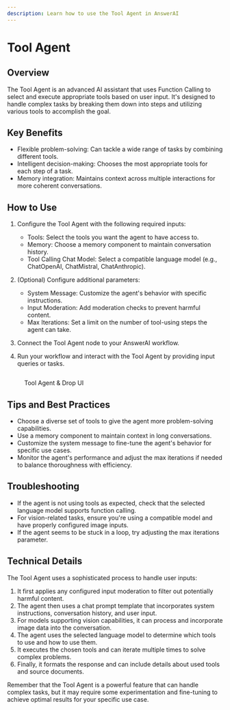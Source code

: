```yaml
---
description: Learn how to use the Tool Agent in AnswerAI
---
```


# Tool Agent

## Overview

The Tool Agent is an advanced AI assistant that uses Function Calling to select and execute appropriate tools based on user input. It's designed to handle complex tasks by breaking them down into steps and utilizing various tools to accomplish the goal.

## Key Benefits

-   Flexible problem-solving: Can tackle a wide range of tasks by combining different tools.
-   Intelligent decision-making: Chooses the most appropriate tools for each step of a task.
-   Memory integration: Maintains context across multiple interactions for more coherent conversations.

## How to Use

1. Configure the Tool Agent with the following required inputs:

    - Tools: Select the tools you want the agent to have access to.
    - Memory: Choose a memory component to maintain conversation history.
    - Tool Calling Chat Model: Select a compatible language model (e.g., ChatOpenAI, ChatMistral, ChatAnthropic).

2. (Optional) Configure additional parameters:

    - System Message: Customize the agent's behavior with specific instructions.
    - Input Moderation: Add moderation checks to prevent harmful content.
    - Max Iterations: Set a limit on the number of tool-using steps the agent can take.

3. Connect the Tool Agent node to your AnswerAI workflow.

4. Run your workflow and interact with the Tool Agent by providing input queries or tasks.

<figure><img src="/.gitbook/assets/screenshots/toolagent.png" alt="" /><figcaption><p>Tool Agent &#x26; Drop UI</p></figcaption></figure><!-- TODO: Add a screenshot of the Tool Agent configuration interface -->

## Tips and Best Practices

-   Choose a diverse set of tools to give the agent more problem-solving capabilities.
-   Use a memory component to maintain context in long conversations.
-   Customize the system message to fine-tune the agent's behavior for specific use cases.
-   Monitor the agent's performance and adjust the max iterations if needed to balance thoroughness with efficiency.

## Troubleshooting

-   If the agent is not using tools as expected, check that the selected language model supports function calling.
-   For vision-related tasks, ensure you're using a compatible model and have properly configured image inputs.
-   If the agent seems to be stuck in a loop, try adjusting the max iterations parameter.

## Technical Details

The Tool Agent uses a sophisticated process to handle user inputs:

1. It first applies any configured input moderation to filter out potentially harmful content.
2. The agent then uses a chat prompt template that incorporates system instructions, conversation history, and user input.
3. For models supporting vision capabilities, it can process and incorporate image data into the conversation.
4. The agent uses the selected language model to determine which tools to use and how to use them.
5. It executes the chosen tools and can iterate multiple times to solve complex problems.
6. Finally, it formats the response and can include details about used tools and source documents.

<!-- TODO: Add a diagram showing the Tool Agent's decision-making process -->

Remember that the Tool Agent is a powerful feature that can handle complex tasks, but it may require some experimentation and fine-tuning to achieve optimal results for your specific use case.
